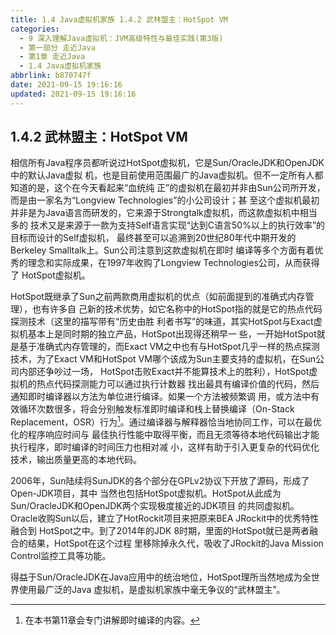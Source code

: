 ```yaml
---
title: 1.4 Java虚拟机家族 1.4.2 武林盟主：HotSpot VM
categories:
  - 9 深入理解Java虛拟机：JVM高级特性与最佳实践(第3版)
  - 第一部分 走近Java
  - 第1章 走近Java
  - 1.4 Java虚拟机家族
abbrlink: b870747f
date: 2021-09-15 19:16:16
updated: 2021-09-15 19:16:16
---
```

## 1.4.2 武林盟主：HotSpot VM
相信所有Java程序员都听说过HotSpot虚拟机，它是Sun/OracleJDK和OpenJDK中的默认Java虚拟 机，也是目前使用范围最广的Java虚拟机。但不一定所有人都知道的是，这个在今天看起来“血统纯 正”的虚拟机在最初并非由Sun公司所开发，而是由一家名为“Longview Technologies”的小公司设计；甚 至这个虚拟机最初并非是为Java语言而研发的，它来源于Strongtalk虚拟机，而这款虚拟机中相当多的 技术又是来源于一款为支持Self语言实现“达到C语言50%以上的执行效率”的目标而设计的Self虚拟机， 最终甚至可以追溯到20世纪80年代中期开发的Berkeley Smalltalk上。Sun公司注意到这款虚拟机在即时 编译等多个方面有着优秀的理念和实际成果，在1997年收购了Longview Technologies公司，从而获得了 HotSpot虚拟机。

HotSpot既继承了Sun之前两款商用虚拟机的优点（如前面提到的准确式内存管理），也有许多自 己新的技术优势，如它名称中的HotSpot指的就是它的热点代码探测技术（这里的描写带有“历史由胜 利者书写”的味道，其实HotSpot与Exact虚拟机基本上是同时期的独立产品，HotSpot出现得还稍早一 些，一开始HotSpot就是基于准确式内存管理的，而Exact VM之中也有与HotSpot几乎一样的热点探测 技术，为了Exact VM和HotSpot VM哪个该成为Sun主要支持的虚拟机，在Sun公司内部还争吵过一场， HotSpot击败Exact并不能算技术上的胜利），HotSpot虚拟机的热点代码探测能力可以通过执行计数器 找出最具有编译价值的代码，然后通知即时编译器以方法为单位进行编译。如果一个方法被频繁调 用，或方法中有效循环次数很多，将会分别触发标准即时编译和栈上替换编译（On-Stack Replacement，OSR）行为[^1]。通过编译器与解释器恰当地协同工作，可以在最优化的程序响应时间与 最佳执行性能中取得平衡，而且无须等待本地代码输出才能执行程序，即时编译的时间压力也相对减 小，这样有助于引入更复杂的代码优化技术，输出质量更高的本地代码。

2006年，Sun陆续将SunJDK的各个部分在GPLv2协议下开放了源码，形成了Open-JDK项目，其中 当然也包括HotSpot虚拟机。HotSpot从此成为Sun/OracleJDK和OpenJDK两个实现极度接近的JDK项目 的共同虚拟机。Oracle收购Sun以后，建立了HotRockit项目来把原来BEA JRockit中的优秀特性融合到 HotSpot之中。到了2014年的JDK 8时期，里面的HotSpot就已是两者融合的结果，HotSpot在这个过程 里移除掉永久代，吸收了JRockit的Java Mission Control监控工具等功能。

得益于Sun/OracleJDK在Java应用中的统治地位，HotSpot理所当然地成为全世界使用最广泛的Java 虚拟机，是虚拟机家族中毫无争议的“武林盟主”。

[^1]: 在本书第11章会专门讲解即时编译的内容。
